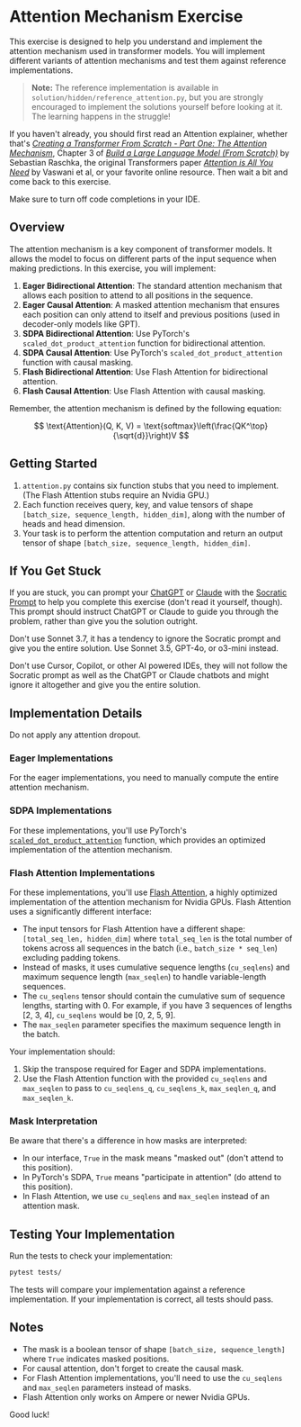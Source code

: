 # Attention Mechanism Exercise

This exercise is designed to help you understand and implement the attention mechanism used in transformer models. You will implement different variants of attention mechanisms and test them against reference implementations.

> **Note:** The reference implementation is available in `solution/hidden/reference_attention.py`, but you are strongly encouraged to implement the solutions yourself before looking at it. The learning happens in the struggle!

If you haven't already, you should first read an Attention explainer, whether that's [*Creating a Transformer From Scratch - Part One: The Attention Mechanism*](https://benjaminwarner.dev/2023/07/01/attention-mechanism.html), Chapter 3 of [*Build a Large Language Model (From Scratch)*](https://sebastianraschka.com/books) by Sebastian Raschka, the original Transformers paper [*Attention is All You Need*](https://arxiv.org/abs/1706.03762) by Vaswani et al, or your favorite online resource. Then wait a bit and come back to this exercise.

Make sure to turn off code completions in your IDE.

## Overview

The attention mechanism is a key component of transformer models. It allows the model to focus on different parts of the input sequence when making predictions. In this exercise, you will implement:

1. **Eager Bidirectional Attention**: The standard attention mechanism that allows each position to attend to all positions in the sequence.
2. **Eager Causal Attention**: A masked attention mechanism that ensures each position can only attend to itself and previous positions (used in decoder-only models like GPT).
3. **SDPA Bidirectional Attention**: Use PyTorch's `scaled_dot_product_attention` function for bidirectional attention.
4. **SDPA Causal Attention**: Use PyTorch's `scaled_dot_product_attention` function with causal masking.
5. **Flash Bidirectional Attention**: Use Flash Attention for bidirectional attention.
6. **Flash Causal Attention**: Use Flash Attention with causal masking.

Remember, the attention mechanism is defined by the following equation:

$$
\text{Attention}(Q, K, V) = \text{softmax}\left(\frac{QK^\top}{\sqrt{d}}\right)V
$$

## Getting Started

1. `attention.py` contains six function stubs that you need to implement. (The Flash Attention stubs require an Nvidia GPU.)
2. Each function receives query, key, and value tensors of shape `[batch_size, sequence_length, hidden_dim]`, along with the number of heads and head dimension.
3. Your task is to perform the attention computation and return an output tensor of shape `[batch_size, sequence_length, hidden_dim]`.

## If You Get Stuck

If you are stuck, you can prompt your [ChatGPT](https://chatgpt.com) or [Claude](https://claude.ai) with the [Socratic Prompt](socratic_prompt.md) to help you complete this exercise (don't read it yourself, though). This prompt should instruct ChatGPT or Claude to guide you through the problem, rather than give you the solution outright.

Don't use Sonnet 3.7, it has a tendency to ignore the Socratic prompt and give you the entire solution. Use Sonnet 3.5, GPT-4o, or o3-mini instead.

Don't use Cursor, Copilot, or other AI powered IDEs, they will not follow the Socratic prompt as well as the ChatGPT or Claude chatbots and might ignore it altogether and give you the entire solution.

## Implementation Details

Do not apply any attention dropout.

### Eager Implementations

For the eager implementations, you need to manually compute the entire attention mechanism.

### SDPA Implementations

For these implementations, you'll use PyTorch's [`scaled_dot_product_attention`](https://pytorch.org/docs/stable/generated/torch.nn.functional.scaled_dot_product_attention.html) function, which provides an optimized implementation of the attention mechanism.

### Flash Attention Implementations

For these implementations, you'll use [Flash Attention](https://github.com/Dao-AILab/flash-attention), a highly optimized implementation of the attention mechanism for Nvidia GPUs. Flash Attention uses a significantly different interface:

- The input tensors for Flash Attention have a different shape: `[total_seq_len, hidden_dim]` where `total_seq_len` is the total number of tokens across all sequences in the batch (i.e., `batch_size * seq_len`) excluding padding tokens.
- Instead of masks, it uses cumulative sequence lengths (`cu_seqlens`) and maximum sequence length (`max_seqlen`) to handle variable-length sequences.
- The `cu_seqlens` tensor should contain the cumulative sum of sequence lengths, starting with 0. For example, if you have 3 sequences of lengths [2, 3, 4], `cu_seqlens` would be [0, 2, 5, 9].
- The `max_seqlen` parameter specifies the maximum sequence length in the batch.

Your implementation should:
1. Skip the transpose required for Eager and SDPA implementations.
2. Use the Flash Attention function with the provided `cu_seqlens` and `max_seqlen` to pass to `cu_seqlens_q`, `cu_seqlens_k`, `max_seqlen_q`, and `max_seqlen_k`.

### Mask Interpretation

Be aware that there's a difference in how masks are interpreted:
- In our interface, `True` in the mask means "masked out" (don't attend to this position).
- In PyTorch's SDPA, `True` means "participate in attention" (do attend to this position).
- In Flash Attention, we use `cu_seqlens` and `max_seqlen` instead of an attention mask.

## Testing Your Implementation

Run the tests to check your implementation:

```bash
pytest tests/
```

The tests will compare your implementation against a reference implementation. If your implementation is correct, all tests should pass.

## Notes

- The mask is a boolean tensor of shape `[batch_size, sequence_length]` where `True` indicates masked positions.
- For causal attention, don't forget to create the causal mask.
- For Flash Attention implementations, you'll need to use the `cu_seqlens` and `max_seqlen` parameters instead of masks.
- Flash Attention only works on Ampere or newer Nvidia GPUs.

Good luck!